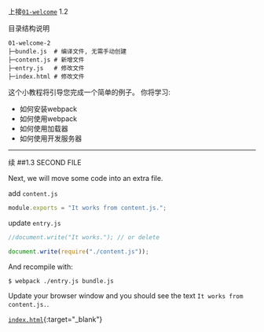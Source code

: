 上接[`01-welcome`](https://github.com/cestr/webpack-tutorials/tree/master/01-welcome "welcome") 1.2

目录结构说明

```
01-welcome-2
├─bundle.js  # 编译文件, 无需手动创建
├─content.js # 新增文件
├─entry.js   # 修改文件    
├─index.html # 修改文件
```

这个小教程将引导您完成一个简单的例子。
你将学习:
* 如何安装webpack
* 如何使用webpack
* 如何使用加载器
* 如何使用开发服务器

---------------------------------------

续
##1.3 SECOND FILE

Next, we will move some code into an extra file.

add `content.js`

```js
module.exports = "It works from content.js.";
```

update `entry.js`

```javascript
//document.write("It works."); // or delete

document.write(require("./content.js"));
```
And recompile with:

```shell
$ webpack ./entry.js bundle.js
```

Update your browser window and you should see the text `It works from content.js.`. 

[`index.html`](https://cestr.github.io/webpack-tutorials/01-welcome-2/){:target="_blank"}